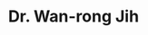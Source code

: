---
layout: people
hidden: true
title: Dr. Wan-rong Jih 
name: Dr. Wan-rong Jih
status: graduated
program: PhD student
entry_year: 2002
exit_year: 2010
link: false
external_url: 
image: /people/images/wan-rong_jih.jpg
brief: 
---